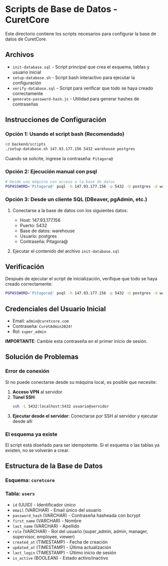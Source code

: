 # Scripts de Base de Datos - CuretCore

Este directorio contiene los scripts necesarios para configurar la base de datos de CuretCore.

## Archivos

- `init-database.sql` - Script principal que crea el esquema, tablas y usuario inicial
- `setup-database.sh` - Script bash interactivo para ejecutar la configuración
- `verify-database.sql` - Script para verificar que todo se haya creado correctamente
- `generate-password-hash.js` - Utilidad para generar hashes de contraseñas

## Instrucciones de Configuración

### Opción 1: Usando el script bash (Recomendado)

```bash
cd backend/scripts
./setup-database.sh 147.93.177.156 5432 warehouse postgres
```

Cuando se solicite, ingrese la contraseña: `Pitagora@`

### Opción 2: Ejecución manual con psql

```bash
# Desde una máquina con acceso a la base de datos
PGPASSWORD='Pitagora@' psql -h 147.93.177.156 -p 5432 -U postgres -d warehouse -f init-database.sql
```

### Opción 3: Desde un cliente SQL (DBeaver, pgAdmin, etc.)

1. Conectarse a la base de datos con los siguientes datos:
   - Host: 147.93.177.156
   - Puerto: 5432
   - Base de datos: warehouse
   - Usuario: postgres
   - Contraseña: Pitagora@

2. Ejecutar el contenido del archivo `init-database.sql`

## Verificación

Después de ejecutar el script de inicialización, verifique que todo se haya creado correctamente:

```bash
PGPASSWORD='Pitagora@' psql -h 147.93.177.156 -p 5432 -U postgres -d warehouse -f verify-database.sql
```

## Credenciales del Usuario Inicial

- Email: `admin@curetcore.com`
- Contraseña: `CuretAdmin2024!`
- Rol: `super_admin`

**IMPORTANTE**: Cambie esta contraseña en el primer inicio de sesión.

## Solución de Problemas

### Error de conexión

Si no puede conectarse desde su máquina local, es posible que necesite:

1. **Acceso VPN** al servidor
2. **Túnel SSH**: 
   ```bash
   ssh -L 5432:localhost:5432 usuario@servidor
   ```
3. **Ejecutar desde el servidor**: Conectarse por SSH al servidor y ejecutar desde allí

### El esquema ya existe

El script está diseñado para ser idempotente. Si el esquema o las tablas ya existen, no se volverán a crear.

## Estructura de la Base de Datos

### Esquema: `curetcore`

### Tabla: `users`
- `id` (UUID) - Identificador único
- `email` (VARCHAR) - Email único del usuario
- `password_hash` (VARCHAR) - Contraseña hasheada con bcrypt
- `first_name` (VARCHAR) - Nombre
- `last_name` (VARCHAR) - Apellido
- `role` (VARCHAR) - Rol del usuario (super_admin, admin, manager, supervisor, employee, viewer)
- `created_at` (TIMESTAMP) - Fecha de creación
- `updated_at` (TIMESTAMP) - Última actualización
- `last_login` (TIMESTAMP) - Último inicio de sesión
- `is_active` (BOOLEAN) - Estado activo/inactivo